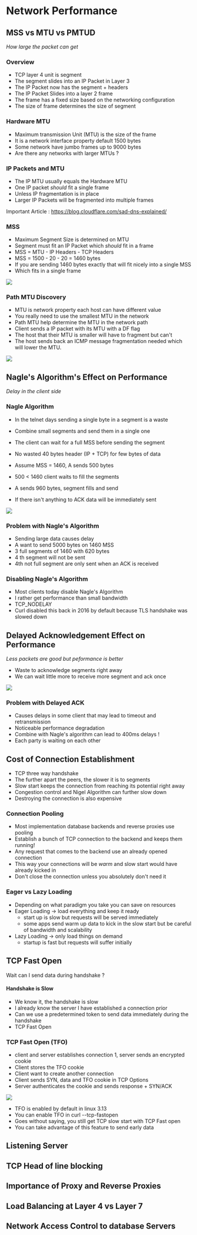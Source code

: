 # Network Performance


## MSS vs MTU vs PMTUD
*How large the packet can get*
### Overview

- TCP layer 4 unit is segment
- The segment slides into an IP Packet in Layer 3
- The IP Packet now has the segment + headers
- The IP Packet Slides into a layer 2 frame
- The frame has a fixed size based on the networking configuration
- The size of frame determines the size of segment

### Hardware MTU

- Maximum transmission Unit (MTU) is the size of the frame
- It is a network interface property default 1500 bytes
- Some network have jumbo frames up to 9000 bytes
- Are there any networks with larger MTUs ?

### IP Packets and MTU

- The IP MTU usually equals the Hardware MTU
- One IP packet *should* fit a single frame
- Unless IP fragmentation is in place
- Larger IP Packets will be fragmented into multiple frames

Important Article : https://blog.cloudflare.com/sad-dns-explained/

### MSS

- Maximum Segment Size is determined on MTU
- Segment must fit an IP Packet which *should* fit in a frame
- MSS = MTU - IP Headers - TCP Headers
- MSS = 1500 - 20 - 20 = 1460 bytes
- If you are sending 1460 bytes exactly that will fit nicely into a single MSS
- Which fits in a single frame

![](assets/Pasted%20image%2020251001120025.png)

### Path MTU Discovery

- MTU is network property each host can have different value
- You really need to use the smallest MTU in the network
- Path MTU help determine the MTU in the network path
- Client sends a IP packet with its MTU with a DF flag
- The host that their MTU is smaller will have to fragment but can't
- The host sends back an ICMP message fragmentation needed which will lower the MTU.

![](assets/Pasted%20image%2020251001120428.png)

## Nagle's Algorithm's Effect on Performance
*Delay in the client side*

### Nagle Algorithm

- In the telnet days sending a single byte in a segment is a waste
- Combine small segments and send them in a single one
- The client can wait for a full MSS before sending the segment
- No wasted 40 bytes header (IP + TCP) for few bytes of data

- Assume MSS = 1460, A sends 500 bytes
- 500 < 1460 client waits to fill the segments
- A sends 960 bytes, segment fills and send
- If there isn't anything to ACK data will be immediately sent

![](assets/Pasted%20image%2020251001120926.png)

### Problem with Nagle's Algorithm

- Sending large data causes delay
- A want to send 5000 bytes on 1460 MSS
- 3 full segments of 1460 with 620 bytes
- 4 th segment will not be sent
- 4th not full segment are only sent when an ACK is received

### Disabling Nagle's Algorithm

- Most clients today disable Nagle's Algorithm
- I rather get performance than small bandwidth
- TCP_NODELAY
- Curl disabled this back in 2016 by default because TLS handshake was slowed down

## Delayed Acknowledgement Effect on Performance
*Less packets are good but peformance is better*

- Waste to acknowledge segments right away
- We can wait little more to receive more segment and ack once

![](assets/Pasted%20image%2020251001121546.png)

### Problem with Delayed ACK

- Causes delays in some client that may lead to timeout and retransmission
- Noticeable performance degradation
- Combine with Nagle's algorithm can lead to 400ms delays !
- Each party is waiting on each other

## Cost of Connection Establishment

- TCP three way handshake
- The further apart the peers, the slower it is to segments
- Slow start keeps the connection from reaching its potential right away
- Congestion control and Nigel Algorithm can further slow down
- Destroying the connection is also expensive

### Connection Pooling

- Most implementation database backends and reverse proxies use pooling
- Establish a bunch of TCP connection to the backend and keeps them running!
- Any request that comes to the backend use an already opened connection
- This way your connections will be *warm* and slow start would have already kicked in
- Don't close the connection unless you absolutely don't need it

### Eager vs Lazy Loading

- Depending on what paradigm you take you can save on resources
- Eager Loading -> load everything and keep it ready
    - start up is slow but requests will be served immediately
    - some apps send warm up data to kick in the slow start but be careful of bandwidth and scalability
- Lazy Loading -> only load things on demand
    - startup is fast but requests will suffer initially

## TCP Fast Open

Wait can I send data during handshake ?

#### Handshake is Slow

- We know it, the handshake is slow
- I already know the server I have established a connection prior
- Can we use a predetermined token to send data immediately during the handshake
- TCP Fast Open

### TCP Fast Open (TFO)

- client and server establishes connection 1, server sends an encrypted cookie
- Client stores the TFO cookie
- Client want to create another connection
- Client sends SYN, data and TFO cookie in TCP Options
- Server authenticates the cookie and sends response + SYN/ACK

![](assets/Pasted%20image%2020251001121846.png)

- TFO is enabled by default in linux 3.13
- You can enable TFO in curl --tcp-fastopen
- Goes without saying, you still get TCP slow start with TCP Fast open
- You can take advantage of this feature to send early data

## Listening Server

## TCP Head of line blocking

## Importance of Proxy and Reverse Proxies

## Load Balancing at Layer 4 vs Layer 7

## Network Access Control to database Servers

